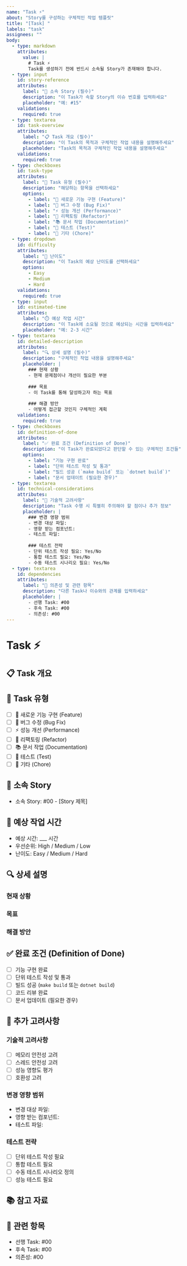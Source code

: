 ```yaml
---
name: "Task ⚡"
about: "Story를 구성하는 구체적인 작업 템플릿"
title: "[Task] "
labels: "task"
assignees: ""
body:
  - type: markdown
    attributes:
      value: |
        # Task ⚡
        Task를 생성하기 전에 반드시 소속될 Story가 존재해야 합니다.
  - type: input
    id: story-reference
    attributes:
      label: "📖 소속 Story (필수)"
      description: "이 Task가 속할 Story의 이슈 번호를 입력하세요"
      placeholder: "예: #15"
    validations:
      required: true
  - type: textarea
    id: task-overview
    attributes:
      label: "📋 Task 개요 (필수)"
      description: "이 Task의 목적과 구체적인 작업 내용을 설명해주세요"
      placeholder: "Task의 목적과 구체적인 작업 내용을 설명해주세요"
    validations:
      required: true
  - type: checkboxes
    id: task-type
    attributes:
      label: "🎯 Task 유형 (필수)"
      description: "해당하는 항목을 선택하세요"
      options:
        - label: "🚀 새로운 기능 구현 (Feature)"
        - label: "🐛 버그 수정 (Bug Fix)"
        - label: "⚡ 성능 개선 (Performance)"
        - label: "🔧 리팩토링 (Refactor)"
        - label: "📚 문서 작업 (Documentation)"
        - label: "🧪 테스트 (Test)"
        - label: "🔧 기타 (Chore)"
  - type: dropdown
    id: difficulty
    attributes:
      label: "🔧 난이도"
      description: "이 Task의 예상 난이도를 선택하세요"
      options:
        - Easy
        - Medium
        - Hard
    validations:
      required: true
  - type: input
    id: estimated-time
    attributes:
      label: "⏱️ 예상 작업 시간"
      description: "이 Task에 소요될 것으로 예상되는 시간을 입력하세요"
      placeholder: "예: 2-3 시간"
  - type: textarea
    id: detailed-description
    attributes:
      label: "🔍 상세 설명 (필수)"
      description: "구체적인 작업 내용을 설명해주세요"
      placeholder: |
        ### 현재 상황
        - 현재 문제점이나 개선이 필요한 부분
        
        ### 목표
        - 이 Task를 통해 달성하고자 하는 목표
        
        ### 해결 방안
        - 어떻게 접근할 것인지 구체적인 계획
    validations:
      required: true
  - type: checkboxes
    id: definition-of-done
    attributes:
      label: "✅ 완료 조건 (Definition of Done)"
      description: "이 Task가 완료되었다고 판단할 수 있는 구체적인 조건들"
      options:
        - label: "기능 구현 완료"
        - label: "단위 테스트 작성 및 통과"
        - label: "빌드 성공 (`make build` 또는 `dotnet build`)"
        - label: "문서 업데이트 (필요한 경우)"
  - type: textarea
    id: technical-considerations
    attributes:
      label: "💭 기술적 고려사항"
      description: "Task 수행 시 특별히 주의해야 할 점이나 추가 정보"
      placeholder: |
        ### 변경 영향 범위
        - 변경 대상 파일:
        - 영향 받는 컴포넌트:
        - 테스트 파일:
        
        ### 테스트 전략
        - 단위 테스트 작성 필요: Yes/No
        - 통합 테스트 필요: Yes/No
        - 수동 테스트 시나리오 필요: Yes/No
  - type: textarea
    id: dependencies
    attributes:
      label: "🔗 의존성 및 관련 항목"
      description: "다른 Task나 이슈와의 관계를 입력하세요"
      placeholder: |
        - 선행 Task: #00
        - 후속 Task: #00
        - 의존성: #00
---
```


# Task ⚡

## 📋 Task 개요
<!-- 이 Task의 목적과 구체적인 작업 내용을 설명해주세요 -->

## 🎯 Task 유형
<!-- 해당하는 항목에 'x'를 표시해주세요 -->
- [ ] 🚀 새로운 기능 구현 (Feature)
- [ ] 🐛 버그 수정 (Bug Fix)
- [ ] ⚡ 성능 개선 (Performance)
- [ ] 🔧 리팩토링 (Refactor)
- [ ] 📚 문서 작업 (Documentation)
- [ ] 🧪 테스트 (Test)
- [ ] 🔧 기타 (Chore)

## 📖 소속 Story
<!-- 이 Task가 속한 Story -->
- 소속 Story: #00 - [Story 제목]

## 📅 예상 작업 시간
- 예상 시간: ___ 시간
- 우선순위: High / Medium / Low
- 난이도: Easy / Medium / Hard

## 🔍 상세 설명
<!-- 구체적인 작업 내용을 설명해주세요 -->

### 현재 상황
<!-- 현재 문제점이나 개선이 필요한 부분 -->

### 목표
<!-- 이 Task를 통해 달성하고자 하는 목표 -->

### 해결 방안
<!-- 어떻게 접근할 것인지 구체적인 계획 -->

## ✅ 완료 조건 (Definition of Done)
<!-- 이 Task가 완료되었다고 판단할 수 있는 구체적인 조건들 -->
- [ ] 기능 구현 완료
- [ ] 단위 테스트 작성 및 통과
- [ ] 빌드 성공 (`make build` 또는 `dotnet build`)
- [ ] 코드 리뷰 완료
- [ ] 문서 업데이트 (필요한 경우)

## 💭 추가 고려사항
<!-- Task 수행 시 특별히 주의해야 할 점이나 추가 정보 -->

### 기술적 고려사항
- [ ] 메모리 안전성 고려
- [ ] 스레드 안전성 고려
- [ ] 성능 영향도 평가
- [ ] 호환성 고려

### 변경 영향 범위
<!-- 이 Task로 인해 영향을 받을 수 있는 파일이나 컴포넌트 -->
- 변경 대상 파일: 
- 영향 받는 컴포넌트:
- 테스트 파일:

### 테스트 전략
- [ ] 단위 테스트 작성 필요
- [ ] 통합 테스트 필요
- [ ] 수동 테스트 시나리오 정의
- [ ] 성능 테스트 필요

## 📚 참고 자료
<!-- Task 관련 참고 자료, 외부 링크 -->

## 🔗 관련 항목
<!-- 다른 Task나 이슈와의 관계 -->
- 선행 Task: #00
- 후속 Task: #00
- 의존성: #00